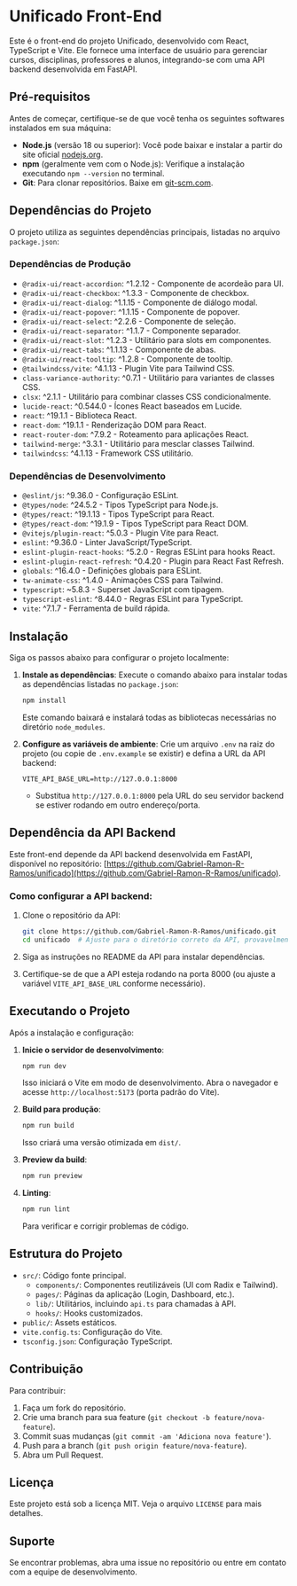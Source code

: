 # Unificado Front-End

Este é o front-end do projeto Unificado, desenvolvido com React, TypeScript e Vite. Ele fornece uma interface de usuário para gerenciar cursos, disciplinas, professores e alunos, integrando-se com uma API backend desenvolvida em FastAPI.

## Pré-requisitos

Antes de começar, certifique-se de que você tenha os seguintes softwares instalados em sua máquina:

- **Node.js** (versão 18 ou superior): Você pode baixar e instalar a partir do site oficial [nodejs.org](https://nodejs.org/).
- **npm** (geralmente vem com o Node.js): Verifique a instalação executando `npm --version` no terminal.
- **Git**: Para clonar repositórios. Baixe em [git-scm.com](https://git-scm.com/).

## Dependências do Projeto

O projeto utiliza as seguintes dependências principais, listadas no arquivo `package.json`:

### Dependências de Produção
- `@radix-ui/react-accordion`: ^1.2.12 - Componente de acordeão para UI.
- `@radix-ui/react-checkbox`: ^1.3.3 - Componente de checkbox.
- `@radix-ui/react-dialog`: ^1.1.15 - Componente de diálogo modal.
- `@radix-ui/react-popover`: ^1.1.15 - Componente de popover.
- `@radix-ui/react-select`: ^2.2.6 - Componente de seleção.
- `@radix-ui/react-separator`: ^1.1.7 - Componente separador.
- `@radix-ui/react-slot`: ^1.2.3 - Utilitário para slots em componentes.
- `@radix-ui/react-tabs`: ^1.1.13 - Componente de abas.
- `@radix-ui/react-tooltip`: ^1.2.8 - Componente de tooltip.
- `@tailwindcss/vite`: ^4.1.13 - Plugin Vite para Tailwind CSS.
- `class-variance-authority`: ^0.7.1 - Utilitário para variantes de classes CSS.
- `clsx`: ^2.1.1 - Utilitário para combinar classes CSS condicionalmente.
- `lucide-react`: ^0.544.0 - Ícones React baseados em Lucide.
- `react`: ^19.1.1 - Biblioteca React.
- `react-dom`: ^19.1.1 - Renderização DOM para React.
- `react-router-dom`: ^7.9.2 - Roteamento para aplicações React.
- `tailwind-merge`: ^3.3.1 - Utilitário para mesclar classes Tailwind.
- `tailwindcss`: ^4.1.13 - Framework CSS utilitário.

### Dependências de Desenvolvimento
- `@eslint/js`: ^9.36.0 - Configuração ESLint.
- `@types/node`: ^24.5.2 - Tipos TypeScript para Node.js.
- `@types/react`: ^19.1.13 - Tipos TypeScript para React.
- `@types/react-dom`: ^19.1.9 - Tipos TypeScript para React DOM.
- `@vitejs/plugin-react`: ^5.0.3 - Plugin Vite para React.
- `eslint`: ^9.36.0 - Linter JavaScript/TypeScript.
- `eslint-plugin-react-hooks`: ^5.2.0 - Regras ESLint para hooks React.
- `eslint-plugin-react-refresh`: ^0.4.20 - Plugin para React Fast Refresh.
- `globals`: ^16.4.0 - Definições globais para ESLint.
- `tw-animate-css`: ^1.4.0 - Animações CSS para Tailwind.
- `typescript`: ~5.8.3 - Superset JavaScript com tipagem.
- `typescript-eslint`: ^8.44.0 - Regras ESLint para TypeScript.
- `vite`: ^7.1.7 - Ferramenta de build rápida.

## Instalação

Siga os passos abaixo para configurar o projeto localmente:

1. **Instale as dependências**:
   Execute o comando abaixo para instalar todas as dependências listadas no `package.json`:
   ```bash
   npm install
   ```
   Este comando baixará e instalará todas as bibliotecas necessárias no diretório `node_modules`.

3. **Configure as variáveis de ambiente**:
   Crie um arquivo `.env` na raiz do projeto (ou copie de `.env.example` se existir) e defina a URL da API backend:
   ```
   VITE_API_BASE_URL=http://127.0.0.1:8000
   ```
   - Substitua `http://127.0.0.1:8000` pela URL do seu servidor backend se estiver rodando em outro endereço/porta.

## Dependência da API Backend

Este front-end depende da API backend desenvolvida em FastAPI, disponível no repositório: [https://github.com/Gabriel-Ramon-R-Ramos/unificado](https://github.com/Gabriel-Ramon-R-Ramos/unificado).

### Como configurar a API backend:
1. Clone o repositório da API:
   ```bash
   git clone https://github.com/Gabriel-Ramon-R-Ramos/unificado.git
   cd unificado  # Ajuste para o diretório correto da API, provavelmente 'back' ou similar
   ```

2. Siga as instruções no README da API para instalar dependências.

3. Certifique-se de que a API esteja rodando na porta 8000 (ou ajuste a variável `VITE_API_BASE_URL` conforme necessário).

## Executando o Projeto

Após a instalação e configuração:

1. **Inicie o servidor de desenvolvimento**:
   ```bash
   npm run dev
   ```
   Isso iniciará o Vite em modo de desenvolvimento. Abra o navegador e acesse `http://localhost:5173` (porta padrão do Vite).

2. **Build para produção**:
   ```bash
   npm run build
   ```
   Isso criará uma versão otimizada em `dist/`.

3. **Preview da build**:
   ```bash
   npm run preview
   ```

4. **Linting**:
   ```bash
   npm run lint
   ```
   Para verificar e corrigir problemas de código.

## Estrutura do Projeto

- `src/`: Código fonte principal.
  - `components/`: Componentes reutilizáveis (UI com Radix e Tailwind).
  - `pages/`: Páginas da aplicação (Login, Dashboard, etc.).
  - `lib/`: Utilitários, incluindo `api.ts` para chamadas à API.
  - `hooks/`: Hooks customizados.
- `public/`: Assets estáticos.
- `vite.config.ts`: Configuração do Vite.
- `tsconfig.json`: Configuração TypeScript.

## Contribuição

Para contribuir:
1. Faça um fork do repositório.
2. Crie uma branch para sua feature (`git checkout -b feature/nova-feature`).
3. Commit suas mudanças (`git commit -am 'Adiciona nova feature'`).
4. Push para a branch (`git push origin feature/nova-feature`).
5. Abra um Pull Request.

## Licença

Este projeto está sob a licença MIT. Veja o arquivo `LICENSE` para mais detalhes.

## Suporte

Se encontrar problemas, abra uma issue no repositório ou entre em contato com a equipe de desenvolvimento.
```
